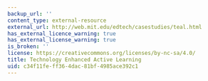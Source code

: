 ```yaml
---
backup_url: ''
content_type: external-resource
external_url: http://web.mit.edu/edtech/casestudies/teal.html
has_external_licence_warning: true
has_external_license_warning: true
is_broken: ''
license: https://creativecommons.org/licenses/by-nc-sa/4.0/
title: Technology Enhanced Active Learning
uid: c34f11fe-ff36-4dac-81bf-4985ace392c1
---
```

